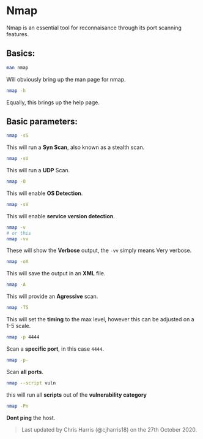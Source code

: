 # Nmap

Nmap is an essential tool for reconnaisance through its port scanning features.

## Basics:
```bash
man nmap
```
Will obviously bring up the man page for nmap.
<br>

```bash
nmap -h
```
Equally, this brings up the help page.

## Basic parameters:
```bash
nmap -sS
```
This will run a **Syn Scan**, also known as a stealth scan.
<br>

```bash
nmap -sU
```
This will run a **UDP** Scan.
<br>

```bash
nmap -O
```
This will enable **OS Detection**.
<br>

```bash
nmap -sV
```
This will enable **service version detection**.
<br>

```bash
nmap -v
# or this
nmap -vv
```
These will show the **Verbose** output, the `-vv` simply means Very verbose.
<br>

```bash
nmap -oX
```
This will save the output in an **XML** file.
<br>

```bash
nmap -A
```
This will provide an **Agressive** scan.
<br>

```bash
nmap -T5
```
This will set the **timing** to the max level, however this can be adjusted on a 1-5 scale.
<br>

```bash
nmap -p 4444
```
Scan a **specific port**, in this case `4444`.
<br>

```bash
nmap -p-
```
Scan **all ports**.
<br>

```bash
nmap --script vuln
```
this will run all **scripts** out of the **vulnerability category**
<br>

```bash
nmap -Pn
```
**Dont ping** the host.
<br>

> Last updated by Chris Harris (@cjharris18) on the 27th October 2020.
